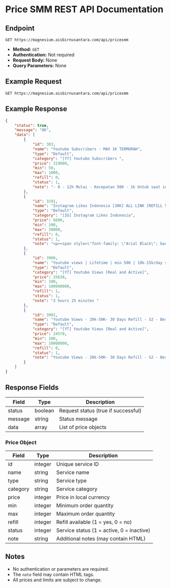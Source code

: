 # Price SMM REST API Documentation

## Endpoint

```
GET https://magnesium.aisbirnusantara.com/api/pricesmm
```

- **Method:** `GET`
- **Authentication:** Not required
- **Request Body:** None
- **Query Parameters:** None

## Example Request

```http
GET https://magnesium.aisbirnusantara.com/api/pricesmm
```

## Example Response

```json
{
    "status": true,
    "message": "OK",
    "data": [
        {
            "id": 383,
            "name": "Youtube Subscribers - MAX 1K TERMURAH",
            "type": "Default",
            "category": "[YT] Youtube Subscribers ",
            "price": 319000,
            "min": 50,
            "max": 1000,
            "refill": 0,
            "status": 1,
            "note": "- 0 - 12h Mulai - Kecepatan 500 - 1k Untuk saat ini - Non Drop - Lifetime Guaranteed"
        },
        {
            "id": 3291,
            "name": "Instagram Likes Indonesia [30K] ALL LINK [REFILL 5 HARI ] ⚡🔥",
            "type": "Default",
            "category": "[IG] Instagram Likes Indonesia",
            "price": 6600,
            "min": 100,
            "max": 30000,
            "refill": 0,
            "status": 1,
            "note": "<p><span style=\"font-family: \"Arial Black\"; background-color: rgb(255, 255, 255);\"><b style=\"\">NO REFILL REAL ACCOUNT + BOT</b></span></p>"
        },
        {
            "id": 3900,
            "name": "Youtube views | Lifetime | min 500 | 10k-15k/day speed [ Recommended]",
            "type": "Default",
            "category": "[YT] Youtube Views [Real and Active]",
            "price": 25638,
            "min": 100,
            "max": 100000000,
            "refill": 1,
            "status": 1,
            "note": "3 hours 25 minutes "
        },
        {
            "id": 3901,
            "name": "Youtube Views - 20k-50K- 30 Days Refill - S2 - Best and Stable",
            "type": "Default",
            "category": "[YT] Youtube Views [Real and Active]",
            "price": 24570,
            "min": 100,
            "max": 10000000,
            "refill": 0,
            "status": 1,
            "note": "Youtube Views - 20k-50K- 30 Days Refill - S2 - Best and Stable"
        }
    ]
}
```

## Response Fields

| Field    | Type    | Description                                      |
|----------|---------|--------------------------------------------------|
| status   | boolean | Request status (true if successful)              |
| message  | string  | Status message                                   |
| data     | array   | List of price objects                            |

### Price Object

| Field    | Type    | Description                                      |
|----------|---------|--------------------------------------------------|
| id       | integer | Unique service ID                                |
| name     | string  | Service name                                     |
| type     | string  | Service type                                     |
| category | string  | Service category                                 |
| price    | integer | Price in local currency                          |
| min      | integer | Minimum order quantity                           |
| max      | integer | Maximum order quantity                           |
| refill   | integer | Refill available (1 = yes, 0 = no)               |
| status   | integer | Service status (1 = active, 0 = inactive)        |
| note     | string  | Additional notes (may contain HTML)              |

## Notes

- No authentication or parameters are required.
- The `note` field may contain HTML tags.
- All prices and limits are subject to change.
